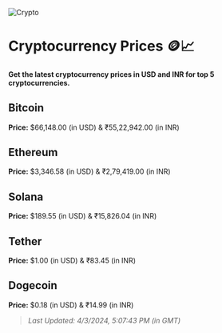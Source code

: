 
![Crypto](https://www.techguide.com.au/wp-content/uploads/2020/11/crypto3.jpeg)

# Cryptocurrency Prices 🪙📈

#### Get the latest cryptocurrency prices in USD and INR for top 5 cryptocurrencies.

## Bitcoin

**Price:** $66,148.00 (in USD) & ₹55,22,942.00 (in INR)

## Ethereum

**Price:** $3,346.58 (in USD) & ₹2,79,419.00 (in INR)

## Solana

**Price:** $189.55 (in USD) & ₹15,826.04 (in INR)

## Tether

**Price:** $1.00 (in USD) & ₹83.45 (in INR)

## Dogecoin

**Price:** $0.18 (in USD) & ₹14.99 (in INR)

> _Last Updated: 4/3/2024, 5:07:43 PM (in GMT)_
